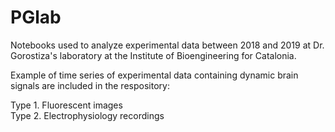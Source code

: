 # PGlab

Notebooks used to analyze experimental data between 2018 and 2019 at Dr. Gorostiza's laboratory at the Institute of Bioengineering for Catalonia.

Example of time series of experimental data containing dynamic brain signals are included in the respository:

  Type 1. Fluorescent images <br>
  Type 2. Electrophysiology recordings
